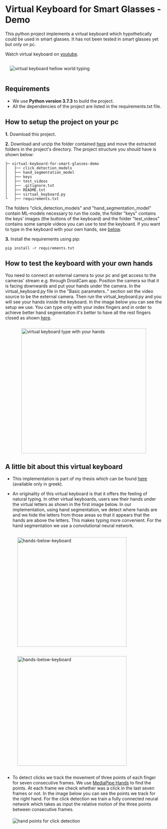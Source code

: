 
# Virtual Keyboard for Smart Glasses - Demo

This python project implements a virtual keyboard which hypothetically could be used in smart glasses. It has not been tested in smart glasses yet but only on pc.

Watch virtual keyboard on <a href="https://youtu.be/81pK924fW3g" target="_blank">youtube</a>.

<img style="margin: 15px;" src="https://i.imgur.com/7iw7M0o.jpg" alt="virtual keyboard hellow world typing" title="Hello world virtual keyboard">

## Requirements

 - We use **Python version 3.7.3** to build the project.
 - All the dependencies of the project are listed in the requirements.txt file.


## How to setup the project on your pc

**1\.** Download this project.

**2\.** Download and unzip the folder contained [here](https://drive.google.com/drive/folders/1Qor3ywnjTYXUx-6Ppc3t1OX0DuZOQdHg?usp=sharing) and move the extracted folders in the project's directory. The project structure you should have is shown below:   
    
    ├─ virtual-keyboard-for-smart-glasses-demo
    │   ├── click_detection_models
    │   ├── hand_segmentation_model
    │   ├── keys
    │   ├── test_videos
    │   ├── .gitignore.txt
    │   ├── README.txt
    │   ├── virtual_keyboard.py
    └   ├── requirements.txt
    
The folders "click_detection_models" and "hand_segmentation_model" contain ML-models necessary to run the code, the folder "keys" contains the keys' images (the buttons of the keyboard) and the folder "test_videos" contains some sample videos you can use to test the keyboard. If you want to type in the keyboard with your own hands, see [below](#how-to-test-the-keyboard-with-your-own-hands).

**3\.** Install the requirements using pip:
```shell
pip install -r requirements.txt 
```


## How to test the keyboard with your own hands

You need to connect an external camera to your pc and get access to the cameras' stream e.g. through DroidCam app. Position the camera so that it is facing downwards and put your hands under the camera. In the virtual_keyboard.py file in the "Basic parameters.." section set the video source to be the external camera. Then run the virtual_keyboard.py and you will see your hands inside the keyboard. In the image below you can see the setup we use. You can type only with your index fingers and in order to achieve better hand segmentation it's better to have all the rest fingers closed as shown [here](#virtual-keyboard-for-smart-glasses---demo).

<img style="display:block; margin:0 auto; margin-top: 25px;" src="https://i.imgur.com/Hyrs9Ni.jpg" alt="virtual keyboard type with your hands" width="400" title="virtual keyboard type with your hands">


## A little bit about this virtual keyboard

 - This implementation is part of my thesis which can be found <a href="http://ikee.lib.auth.gr/record/342948/files/Poulios%20Ilias.pdf" target="_blank">here</a> (available only in greek).

 - An originality of this virtual keyboard is that it offers the feeling of natural typing. In other virtual keyboards, users see their hands under the virtual letters as shown in the first image below. In our implementation, using hand segmentation, we detect where hands are and we hide the letters from those areas so that it appears that the hands are above the letters. This makes typing more convenient. For the hand segmentation we use a convolutional neural network.
 
    <img style="float: left; margin: 15px;" src="https://i.imgur.com/SzoTz03.jpg" alt="hands-below-keyboard" width="350" title="Hands below keyboard's letters">
    <img style=" margin: 15px;" src="https://i.imgur.com/s5ayMkD.jpg" alt="hands-below-keyboard" width="350" title="Hands above keyboard's letters">

 - To detect clicks we track the movement of three points of each finger for seven consecutive frames. We use <a href="https://developers.google.com/mediapipe/solutions/vision/hand_landmarker" target="_blank">MediaPipe Hands</a> to find the points. At each frame we check whether was a click in the last seven frames or not. In the image below you can see the points we track for the right hand. For the click detection we train a fully connected neural network which takes as input the relative motion of the three points between consecutive frames.  
  
    <img style="display:block; margin: 0 auto; margin-top:20px;" src="https://i.imgur.com/5tPopdd.jpg" alt="hand points for click detection"  title="right hand points for click detection">


